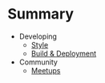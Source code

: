 # Summary

* Developing
  * [Style](./style/README.md)
  * [Build & Deployment](./build_process/README.md)
* Community
  * [Meetups](./meetups/README.md)

